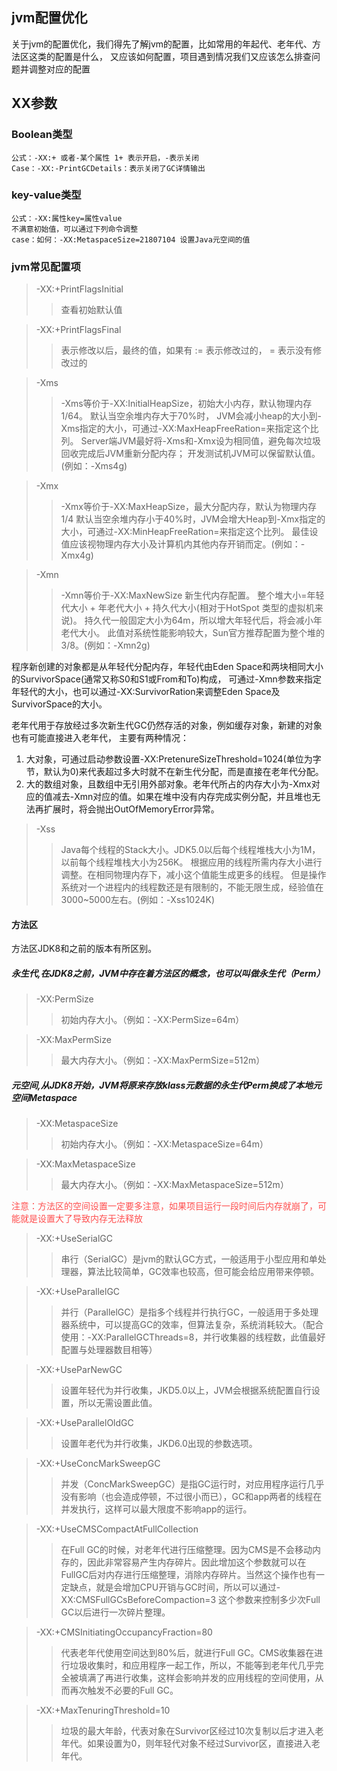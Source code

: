 ## jvm配置优化

关于jvm的配置优化，我们得先了解jvm的配置，比如常用的年起代、老年代、方法区这类的配置是什么，
又应该如何配置，项目遇到情况我们又应该怎么排查问题并调整对应的配置

## XX参数

### Boolean类型

~~~
公式：-XX:+ 或者-某个属性 1+ 表示开启，-表示关闭
Case：-XX:-PrintGCDetails：表示关闭了GC详情输出
~~~

### key-value类型

~~~
公式：-XX:属性key=属性value
不满意初始值，可以通过下列命令调整
case：如何：-XX:MetaspaceSize=21807104 设置Java元空间的值
~~~

### jvm常见配置项

> -XX:+PrintFlagsInitial
>> 查看初始默认值

> -XX:+PrintFlagsFinal
>> 表示修改以后，最终的值，如果有 := 表示修改过的， = 表示没有修改过的

> -Xms
>> -Xms等价于-XX:InitialHeapSize，初始大小内存，默认物理内存1/64。
  默认当空余堆内存大于70%时， JVM会减小heap的大小到-Xms指定的大小，可通过-XX:MaxHeapFreeRation=来指定这个比列。
  Server端JVM最好将-Xms和-Xmx设为相同值，避免每次垃圾回收完成后JVM重新分配内存；
  开发测试机JVM可以保留默认值。(例如：-Xms4g)

> -Xmx
>> -Xmx等价于-XX:MaxHeapSize，最大分配内存，默认为物理内存1/4
  默认当空余堆内存小于40%时，JVM会增大Heap到-Xmx指定的大小，可通过-XX:MinHeapFreeRation=来指定这个比列。
  最佳设值应该视物理内存大小及计算机内其他内存开销而定。(例如：-Xmx4g)

> -Xmn
>> -Xmn等价于-XX:MaxNewSize 新生代内存配置。
  整个堆大小=年轻代大小 + 年老代大小 + 持久代大小(相对于HotSpot 类型的虚拟机来说)。
  持久代一般固定大小为64m，所以增大年轻代后，将会减小年老代大小。
  此值对系统性能影响较大，Sun官方推荐配置为整个堆的3/8。(例如：-Xmn2g)

程序新创建的对象都是从年轻代分配内存，年轻代由Eden Space和两块相同大小的SurvivorSpace(通常又称S0和S1或From和To)构成，
可通过-Xmn参数来指定年轻代的大小，也可以通过-XX:SurvivorRation来调整Eden Space及SurvivorSpace的大小。

老年代用于存放经过多次新生代GC仍然存活的对象，例如缓存对象，新建的对象也有可能直接进入老年代，
主要有两种情况：
1. 大对象，可通过启动参数设置-XX:PretenureSizeThreshold=1024(单位为字节，默认为0)来代表超过多大时就不在新生代分配，而是直接在老年代分配。
2. 大的数组对象，且数组中无引用外部对象。老年代所占的内存大小为-Xmx对应的值减去-Xmn对应的值。如果在堆中没有内存完成实例分配，并且堆也无法再扩展时，将会抛出OutOfMemoryError异常。

> -Xss
>> Java每个线程的Stack大小。JDK5.0以后每个线程堆栈大小为1M，以前每个线程堆栈大小为256K。 
> 根据应用的线程所需内存大小进行调整。在相同物理内存下，减小这个值能生成更多的线程。 
> 但是操作系统对一个进程内的线程数还是有限制的，不能无限生成，经验值在3000~5000左右。(例如：-Xss1024K)

#### 方法区
方法区JDK8和之前的版本有所区别。

##### 永生代,在JDK8之前，JVM中存在着方法区的概念，也可以叫做永生代（Perm）
> -XX:PermSize
>> 初始内存大小。（例如：-XX:PermSize=64m）

> -XX:MaxPermSize
>> 最大内存大小。（例如：-XX:MaxPermSize=512m）

##### 元空间,从JDK8开始，JVM将原来存放klass元数据的永生代Perm换成了本地元空间Metaspace
> -XX:MetaspaceSize
>> 初始内存大小。（例如：-XX:MetaspaceSize=64m）

> -XX:MaxMetaspaceSize
>> 最大内存大小。（例如：-XX:MaxMetaspaceSize=512m）

<div style="color: #ff5050" >
注意：方法区的空间设置一定要多注意，如果项目运行一段时间后内存就崩了，可能就是设置大了导致内存无法释放
</div>

> -XX:+UseSerialGC
>> 串行（SerialGC）是jvm的默认GC方式，一般适用于小型应用和单处理器，算法比较简单，GC效率也较高，但可能会给应用带来停顿。

> -XX:+UseParallelGC
>> 并行（ParallelGC）是指多个线程并行执行GC，一般适用于多处理器系统中，可以提高GC的效率，但算法复杂，系统消耗较大。（配合使用：-XX:ParallelGCThreads=8，并行收集器的线程数，此值最好配置与处理器数目相等）

> -XX:+UseParNewGC
>> 设置年轻代为并行收集，JKD5.0以上，JVM会根据系统配置自行设置，所以无需设置此值。

> -XX:+UseParallelOldGC
>> 设置年老代为并行收集，JKD6.0出现的参数选项。

> -XX:+UseConcMarkSweepGC
>> 并发（ConcMarkSweepGC）是指GC运行时，对应用程序运行几乎没有影响（也会造成停顿，不过很小而已），GC和app两者的线程在并发执行，这样可以最大限度不影响app的运行。

> -XX:+UseCMSCompactAtFullCollection
>> 在Full GC的时候，对老年代进行压缩整理。因为CMS是不会移动内存的，因此非常容易产生内存碎片。因此增加这个参数就可以在FullGC后对内存进行压缩整理，消除内存碎片。当然这个操作也有一定缺点，就是会增加CPU开销与GC时间，所以可以通过-XX:CMSFullGCsBeforeCompaction=3 这个参数来控制多少次Full GC以后进行一次碎片整理。

> -XX:+CMSInitiatingOccupancyFraction=80
>> 代表老年代使用空间达到80%后，就进行Full GC。CMS收集器在进行垃圾收集时，和应用程序一起工作，所以，不能等到老年代几乎完全被填满了再进行收集，这样会影响并发的应用线程的空间使用，从而再次触发不必要的Full GC。

> -XX:+MaxTenuringThreshold=10
>> 垃圾的最大年龄，代表对象在Survivor区经过10次复制以后才进入老年代。如果设置为0，则年轻代对象不经过Survivor区，直接进入老年代。
